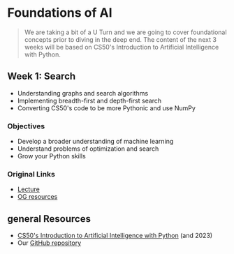 # Foundations of AI

> We are taking a bit of a U Turn and we are going to cover foundational concepts prior to diving in the deep end.
> The content of the next 3 weeks will be based on CS50's Introduction to Artificial Intelligence with Python.

## Week 1: Search

- Understanding graphs and search algorithms
- Implementing breadth-first and depth-first search
- Converting CS50's code to be more Pythonic and use NumPy
  
### Objectives

- Develop a broader understanding of machine learning
- Understand problems of optimization and search
- Grow your Python skills

### Original Links

- [Lecture](https://www.youtube.com/watch?v=WbzNRTTrX0g&list=PLhQjrBD2T381PopUTYtMSstgk-hsTGkVm&index=2)
- [OG resources](https://cdn.cs50.net/ai/2020/spring/lectures/0/)

## general Resources

- [CS50's Introduction to Artificial Intelligence with Python](https://cs50.harvard.edu/ai/2020/) (and 2023)
- Our [GitHub repository](https://github.com/NM-TAFE/dip-advanced-python-for-ai-and-ml/tree/2024/s2/raf)
